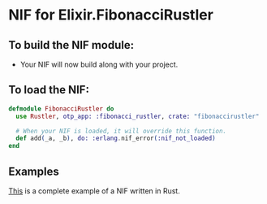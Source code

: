 # NIF for Elixir.FibonacciRustler

## To build the NIF module:

- Your NIF will now build along with your project.

## To load the NIF:

```elixir
defmodule FibonacciRustler do
  use Rustler, otp_app: :fibonacci_rustler, crate: "fibonaccirustler"

  # When your NIF is loaded, it will override this function.
  def add(_a, _b), do: :erlang.nif_error(:nif_not_loaded)
end
```

## Examples

[This](https://github.com/rusterlium/NifIo) is a complete example of a NIF written in Rust.
